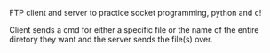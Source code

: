 FTP client and server to practice socket programming, python and c!

Client sends a cmd for either a specific file or the name of the entire 
diretory they want and the server sends the file(s) over.
